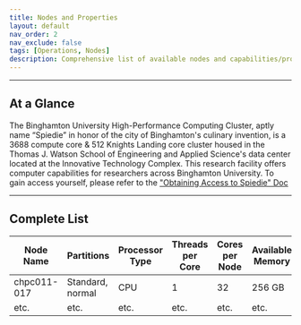 ```yaml
---
title: Nodes and Properties
layout: default
nav_order: 2
nav_exclude: false
tags: [Operations, Nodes]
description: Comprehensive list of available nodes and capabilities/properties of each node
---
```


***
## At a Glance

The Binghamton University High-Performance Computing Cluster, aptly name “Spiedie” in honor of the city of Binghamton's culinary invention, is a 3688 compute core & 512 Knights Landing core cluster housed in the Thomas J. Watson School of Engineering and Applied Science's data center located at the Innovative Technology Complex. This research facility offers computer capabilities for researchers across Binghamton University. To gain access yourself, please refer to the ["Obtaining Access to Spiedie" Doc](../How-to-Use-Spiedie/gain_access.md)
***

## Complete List

|**Node Name**       |**Partitions**      | **Processor Type** |**Threads per Core**|**Cores per Node**  |**Available Memory**|**Attributes**      |
|--------------------|--------------------|--------------------|--------------------|--------------------|--------------------|--------------------|
|chpc011-017         |Standard, normal    |CPU                 |1                   |32                  |256 GB              |etc.                |
|etc.                |etc.                |etc.                |etc.                |etc.                |etc.                |etc.                |